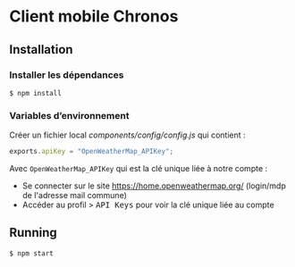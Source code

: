 # Client mobile Chronos

## Installation

### Installer les dépendances
```
$ npm install
```

### Variables d’environnement

Créer un fichier local *components/config/config.js* qui contient :

```js
exports.apiKey = "OpenWeatherMap_APIKey";
```

Avec `OpenWeatherMap_APIKey` qui est la clé unique liée à notre compte :

- Se connecter sur le site https://home.openweathermap.org/ (login/mdp de l'adresse mail commune)
- Accéder au profil > <kbd>API Keys</kbd> pour voir la clé unique liée au compte

## Running
```
$ npm start
```